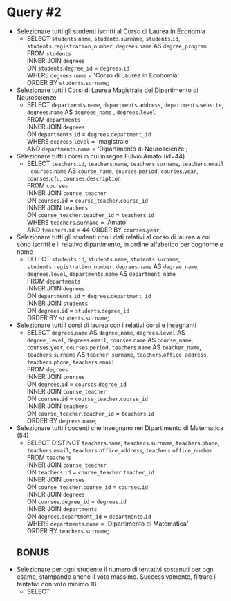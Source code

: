 # Query #2
- Selezionare tutti gli studenti iscritti al Corso di Laurea in Economia
    - SELECT `students`.`name`, `students`.`surname`, `students`.`id`, `students`.`registration_number`, `degrees`.`name` AS `degree_program`  
    FROM `students`  
    INNER JOIN `degrees`  
    ON `students`.`degree_id` = `degrees`.`id`  
    WHERE `degrees`.`name` = 'Corso di Laurea in Economia'  
    ORDER BY `students`.`surname`; 
- Selezionare tutti i Corsi di Laurea Magistrale del Dipartimento di
Neuroscienze
    - SELECT `departments`.`name`, `departments`.`address`, `departments`.`website`, `degrees`.`name` AS `degrees_name` , `degrees`.`level`  
    FROM `departments`  
    INNER JOIN `degrees`  
    ON `departments`.`id` = `degrees`.`department_id`  
    WHERE `degrees`.`level` = 'magistrale'  
    AND `departments`.`name` = 'Dipartimento di Neuroscienze'; 
- Selezionare tutti i corsi in cui insegna Fulvio Amato (id=44)
    - SELECT `teachers`.`id`, `teachers`.`name`, `teachers`.`surname`, `teachers`.`email` , `courses`.`name` AS `course_name`, `courses`.`period`, `courses`.`year`, `courses`.`cfu`, `courses`.`description`  
    FROM `courses`  
    INNER JOIN `course_teacher`  
    ON `courses`.`id` = `course_teacher`.`course_id`  
    INNER JOIN `teachers`  
    ON `course_teacher`.`teacher_id` = `teachers`.`id`  
    WHERE `teachers`.`surname` = 'Amato'  
    AND `teachers`.`id` = 44
    ORDER BY `courses`.`year`;
- Selezionare tutti gli studenti con i dati relativi al corso di laurea a cui
sono iscritti e il relativo dipartimento, in ordine alfabetico per cognome e
nome
    - SELECT `students`.`id`, `students`.`name`, `students`.`surname`, `students`.`registration_number`, `degrees`.`name` AS `degree_name`, `degrees`.`level`, `departments`.`name` AS `department_name`  
    FROM `departments`  
    INNER JOIN `degrees`  
    ON `departments`.`id` = `degrees`.`department_id`  
    INNER JOIN `students`  
    ON `degrees`.`id` = `students`.`degree_id`  
    ORDER BY `students`.`surname`;
- Selezionare tutti i corsi di laurea con i relativi corsi e insegnanti
    - SELECT `degrees`.`name` AS `degree_name`, `degrees`.`level` AS `degree_level`, `degrees`.`email`, `courses`.`name` AS `course_name`, `courses`.`year`, `courses`.`period`, `teachers`.`name` AS `teacher_name`, `teachers`.`surname` AS `teacher_surname`, `teachers`.`office_address`, `teachers`.`phone`, `teachers`.`email`  
    FROM `degrees`  
    INNER JOIN `courses`  
    ON `degrees`.`id` = `courses`.`degree_id`  
    INNER JOIN `course_teacher`  
    ON `courses`.`id` = `course_teacher`.`course_id`  
    INNER JOIN `teachers`  
    ON `course_teacher`.`teacher_id` = `teachers`.`id`  
    ORDER BY `degrees`.`name`;
- Selezionare tutti i docenti che insegnano nel Dipartimento di
Matematica (54)
    - SELECT DISTINCT `teachers`.`name`, `teachers`.`surname`, `teachers`.`phone`, `teachers`.`email`, `teachers`.`office_address`, `teachers`.`office_number`  
    FROM `teachers`  
    INNER JOIN `course_teacher`  
    ON `teachers`.`id` = `course_teacher`.`teacher_id`  
    INNER JOIN `courses`  
    ON `course_teacher`.`course_id` = `courses`.`id`  
    INNER JOIN `degrees`  
    ON `courses`.`degree_id` = `degrees`.`id`  
    INNER JOIN `departments`  
    ON `degrees`.`department_id` = `departments`.`id`  
    WHERE `departments`.`name` = 'Dipartimento di Matematica'  
    ORDER BY `teachers`.`surname`;
    ## BONUS
- Selezionare per ogni studente il numero di tentativi sostenuti
per ogni esame, stampando anche il voto massimo. Successivamente,
filtrare i tentativi con voto minimo 18.
    - SELECT